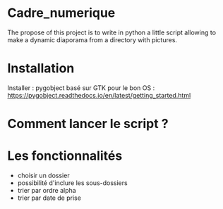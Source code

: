 # Cadre_numerique
The propose of this project is to write in python a little script allowing to make a dynamic diaporama from a directory with pictures.

# Installation
Installer : pygobject basé sur GTK pour le bon OS : https://pygobject.readthedocs.io/en/latest/getting_started.html

# Comment lancer le script ?

# Les fonctionnalités
- choisir un dossier
- possibilité d'inclure les sous-dossiers
- trier par ordre alpha
- trier par date de prise
